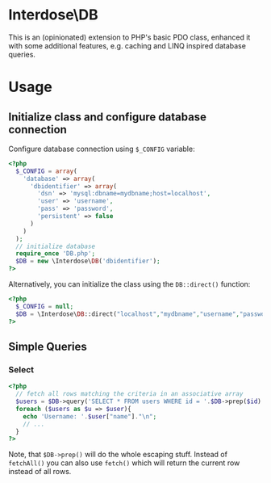 # Interdose\\DB
This is an (opinionated) extension to PHP's basic PDO class, enhanced it with some additional features, e.g. caching and LINQ inspired database queries.

# Usage
## Initialize class and configure database connection
Configure database connection using `$_CONFIG` variable:
```php
<?php
  $_CONFIG = array(
    'database' => array(
      'dbidentifier' => array(
        'dsn' => 'mysql:dbname=mydbname;host=localhost',
        'user' => 'username',
        'pass' => 'password',
        'persistent' => false
      )
    )
  );
  // initialize database
  require_once 'DB.php';
  $DB = new \Interdose\DB('dbidentifier');
?>
```

Alternatively, you can initialize the class using the `DB::direct()` function: 
```php
<?php
  $_CONFIG = null;
  $DB = \Interdose\DB::direct("localhost","mydbname","username","password");
?>
```

## Simple Queries
### Select
```php
<?php
  // fetch all rows matching the criteria in an associative array 
  $users = $DB->query('SELECT * FROM users WHERE id = '.$DB->prep($id).';')->fetchAll();
  foreach ($users as $u => $user){
    echo 'Username: '.$user["name"]."\n";
    // ...
  }
?>
```
Note, that `$DB->prep()` will do the whole escaping stuff. Instead of `fetchAll()` you can also use `fetch()` which will return the current row instead of all rows. 
